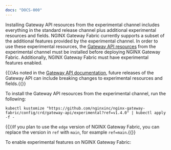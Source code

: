 ```yaml
---
docs: "DOCS-000"
---
```


Installing Gateway API resources from the experimental channel includes everything in the standard release channel plus additional experimental resources and fields.
NGINX Gateway Fabric currently supports a subset of the additional features provided by the experimental channel. In order
to use these experimental resources, the [Gateway API resources](https://github.com/kubernetes-sigs/gateway-api) from the experimental channel must be installed before deploying NGINX Gateway Fabric.
Additionally, NGINX Gateway Fabric must have experimental features enabled.

{{<caution>}}As noted in the [Gateway API documentation](https://gateway-api.sigs.k8s.io/guides/#install-experimental-channel), future releases of the Gateway API can include breaking changes to experimental resources and fields.{{</caution>}}

To install the Gateway API resources from the experimental channel, run the following:

```shell
kubectl kustomize "https://github.com/nginxinc/nginx-gateway-fabric/config/crd/gateway-api/experimental?ref=v1.4.0" | kubectl apply -f -
```

{{<note>}}If you plan to use the `edge` version of NGINX Gateway Fabric, you can replace the version in `ref` with `main`, for example `ref=main`.{{</note>}}


To enable experimental features on NGINX Gateway Fabric:
